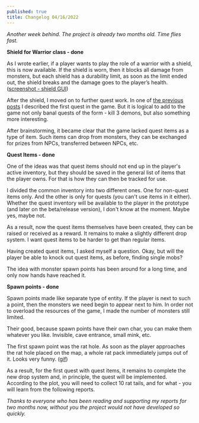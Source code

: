```yaml
---
published: true
title: Changelog 04/16/2022
---
```

_Another week behind. The project is already two months old. Time flies fast._

**Shield for Warrior class - done**

As I wrote earlier, if a player wants to play the role of a warrior with a shield, this is now available. If the shield is worn, then it blocks all damage from monsters, but each shield has a durability limit, as soon as the limit ended out, the shield breaks and the damage goes to the player’s health. ([screenshot - shield GUI](https://img.itch.zone/aW1nLzg2ODI0ODMucG5n/original/P7lPxD.png))

After the shield, I moved on to further quest work. In one of [the previous posts](https://izrl.xyz/changelog-03-19-2022/) I described the first quest in the game. But it is logical to add to the game not only banal quests of the form - kill 3 demons, but also something more interesting.

After brainstorming, it became clear that the game lacked quest items as a type of item. Such items can drop from monsters, they can be exchanged for prizes from NPCs, transferred between NPCs, etc.

**Quest Items - done**

One of the ideas was that quest items should not end up in the player's active inventory, but they should be saved in the general list of items that the player owns. For that is how they can then be tracked for use.

I divided the common inventory into two different ones. One for non-quest items only. And the other is only for quests (you can't use items in it either). Whether the quest inventory will be available to the player in the prototype (and later on the beta/release version), I don't know at the moment. Maybe yes, maybe not.

As a result, now the quest items themselves have been created, they can be raised or received as a reward. It remains to make a slightly different drop system. I want quest items to be harder to get than regular items.

Having created quest items, I asked myself a question. Okay, but will the player be able to knock out quest items, as before, finding single mobs?

The idea with monster spawn points has been around for a long time, and only now hands have reached it.

**Spawn points - done**

Spawn points made like separate type of entity. If the player is next to such a point, then the monsters we need begin to appear next to him. In order not to overload the resources of the game, I made the number of monsters still limited.

Their good, because spawn points have their own char, you can make them whatever you like. Invisible, cave entrance, small mink, etc.

The first spawn point was the rat hole. As soon as the player approaches the rat hole placed on the map, a whole rat pack immediately jumps out of it. Looks very funny. ([gif](https://img.itch.zone/aW1nLzg2ODI0OTEuZ2lm/original/8H%2Fgzi.gif))

As a result, for the first quest with quest items, it remains to complete the new drop system and, in principle, the quest will be implemented. According to the plot, you will need to collect 10 rat tails, and for what - you will learn from the following reports.

_Thanks to everyone who has been reading and supporting my reports for two months now, without you the project would not have developed so quickly._
